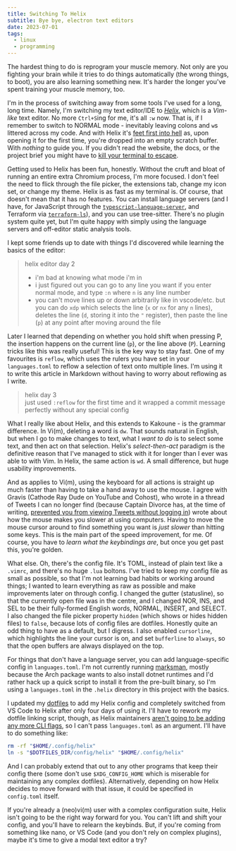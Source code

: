 ```yaml
---
title: Switching To Helix
subtitle: Bye bye, electron text editors
date: 2023-07-01
tags:
  - linux
  - programming
---
```


The hardest thing to do is reprogram your muscle memory. Not only are you
fighting your brain while it tries to do things automatically (the wrong things,
to boot), you are also learning something new. It's harder the longer you've
spent training your muscle memory, too.

I'm in the process of switching away from some tools I've used for a long,
long time. Namely, I'm switching my text editor/IDE to [_Helix_][0], which is
a _Vim-like_ text editor. No more `Ctrl+S`ing for me, it's all `:w` now. That
is, if I remember to switch to NORMAL mode - inevitably leaving colons and `w`s
littered across my code. And with Helix it's [feet first into hell][1] as, upon
opening it for the first time, you're dropped into an empty scratch buffer. With
_nothing_ to guide you. If you didn't read the website, the docs, or the project
brief you might have to [kill your terminal to escape][2].

Getting used to Helix has been fun, honestly. Without the cruft and bloat of
running an entire extra Chromium process, I'm more focused. I don't feel the
need to flick through the file picker, the extensions tab, change my icon set,
or change my theme. Helix is as fast as my terminal is. Of course, that doesn't
mean that it has no features. You can install language servers (and I have, for
JavaScript through the [`typescript-language-server`][3], and Terraform via
[`terraform-ls`][4]), and you can use tree-sitter. There's no plugin system
quite yet, but I'm quite happy with simply using the language servers and
off-editor static analysis tools.

I kept some friends up to date with things I'd discovered while learning the
basics of the editor:

> helix editor day 2
>
> - i'm bad at knowing what mode i'm in
> - i just figured out you can go to any line you want if you enter normal mode,
>   and type `:n` where `n` is any line number
> - you can't move lines up or down arbitrarily like in vscode/etc. but you can
>   do `xdp` which selects the line (`x` or `nx` for any `n` lines), deletes the
>   line (`d`, storing it into the `"` register), then paste the line (`p`) at
>   any point after moving around the file

Later I learned that depending on whether you hold shift when pressing P,
the insertion happens on the current line (`p`), or the line above (`P`).
Learning tricks like this was really useful! This is the key way to stay fast.
One of my favourites is `reflow`, which uses the rulers you have set in your
`languages.toml` to reflow a selection of text onto multiple lines. I'm using
it to write this article in Markdown without having to worry about reflowing as
I write.

> helix day 3  
> just used `:reflow` for the first time and it wrapped a commit message
> perfectly without any special config

What I really like about Helix, and this extends to Kakoune - is the grammar
difference. In Vi(m), deleting a word is `dw`. That sounds natural in English,
but when I go to make changes to text, what I _want to do_ is to select some
text, and then act on that selection. Helix's _select-then-act_ paradigm is
the definitive reason that I've managed to stick with it for longer than I ever
was able to with Vim. In Helix, the same action is `wd`. A small difference,
but huge usability improvements.

And as applies to Vi(m), using the keyboard for all actions is straight up much
faster than having to take a hand away to use the mouse. I agree with Gravis
(Cathode Ray Dude on YouTube and Cohost), who wrote in a thread of Tweets I can
no longer find (because Captain Divorce has, at the time of writing, [prevented
you from viewing Tweets without logging in][5]) wrote about how the mouse makes
you slower at using computers. Having to move the mouse cursor around to find
something you want is _just slower_ than hitting some keys. This is the main
part of the speed improvement, for me. Of course, you have to _learn what the
keybindings are_, but once you get past this, you're golden.

What else. Oh, there's the config file. It's TOML, instead of plain text like
a `.vimrc`, and there's no huge `.lua` boltons. I've tried to keep my config
file as small as possible, so that I'm not learning bad habits or working around
things; I wanted to learn everything as raw as possible and make improvements
later on through config. I changed the gutter (statusline), so that the
currently open file was in the centre, and I changed NOR, INS, and SEL to be
their fully-formed English words, NORMAL, INSERT, and SELECT. I also changed the
file picker property `hidden` (which shows or hides hidden files) to `false`,
because lots of config files are dotfiles. Honestly quite an odd thing to have
as a default, but I digress. I also enabled `cursorline`, which highlights
the line your cursor is on, and set `bufferline` to `always`, so that the open
buffers are always displayed on the top.

For things that don't have a language server, you can add language-specific
config in `languages.toml`. I'm not currently running [marksman][6], mostly
because the Arch package wants to also install dotnet runtimes and I'd rather
hack up a quick script to install it from the pre-built binary, so I'm using
a `languages.toml` in the `.helix` directory in this project with the basics.

I updated my [dotfiles][7] to add my Helix config and completely switched
from VS Code to Helix after only four days of using it. I'll have to rework my
dotfile linking script, though, as Helix maintainers [aren't going to be adding
any more CLI flags][8], so I can't pass `languages.toml` as an argument. I'll
have to do something like:

```sh
rm -rf "$HOME/.config/helix"
ln -s "$DOTFILES_DIR/config/helix" "$HOME/.config/helix"
```

And I can probably extend that out to any other programs that keep their config
there (some don't use `$XDG_CONFIG_HOME` which is miserable for maintaining any
complex dotfiles). Alternatively, depending on how Helix decides to move forward
with that issue, it could be specified in `config.toml` itself.

If you're already a (neo)vi(m) user with a complex configuration suite, Helix
isn't going to be the right way forward for you. You can't lift and shift your
config, and you'll have to relearn the keybinds. But, if you're coming from
something like nano, or VS Code (and you don't rely on complex plugins), maybe
it's time to give a modal text editor a try?

[0]: https://helix-editor.com/
[1]: https://www.youtube.com/watch?v=yWh9l8RSkPk
[2]: https://github.com/hakluke/how-to-exit-vim/blob/master/README.md
[3]: https://github.com/typescript-language-server/typescript-language-server
[4]: https://github.com/hashicorp/terraform-ls
[5]: https://www.theverge.com/2023/6/30/23779764/twitter-blocks-unregistered-users-account-tweets
[6]: https://github.com/artempyanykh/marksman
[7]: https://github.com/amberstarlight/.dotfiles
[8]: https://github.com/helix-editor/helix/issues/7102#issuecomment-1563907532
